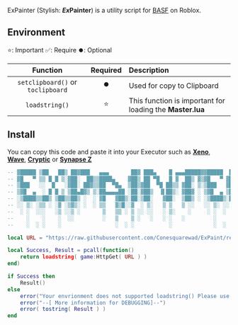 ExPainter (Stylish: ***Ex*Painter**) is a utility script for [BASF](https://www.roblox.com/games/4435144047 "BASF") on Roblox.

## Environment
⭐: Important
✅: Require
⏺️: Optional

|  Function | Required |          Description                 |
| :--------------:  | :--: | :----------------------------- |
|  `setclipboard()` or `toclipboard` | ⏺️ | Used for copy to Clipboard |
|  `loadstring()`     | ⭐ | This function is important for loading the **Master.lua**  |


## Install
You can copy this code and paste it into your Executor such as **[Xeno](https://www.xeno.now/ "Xeno")**, **[Wave](https://www.getwave.gg/ "Wave")**, **[Cryptic](https://getcryptic.net/ "Cryptic")** or **[Synapse Z](https://synapsez.net/ "Synapse Z")**

```lua
-- ▓█████ ▒██   ██▒ ██▓███   ▄▄▄       ██▓ ███▄    █ ▄▄▄█████▓▓█████  ██▀███  
-- ▓█   ▀ ▒▒ █ █ ▒░▓██░  ██▒▒████▄    ▓██▒ ██ ▀█   █ ▓  ██▒ ▓▒▓█   ▀ ▓██ ▒ ██▒
-- ▒███   ░░  █   ░▓██░ ██▓▒▒██  ▀█▄  ▒██▒▓██  ▀█ ██▒▒ ▓██░ ▒░▒███   ▓██ ░▄█ ▒
-- ▒▓█  ▄  ░ █ █ ▒ ▒██▄█▓▒ ▒░██▄▄▄▄██ ░██░▓██▒  ▐▌██▒░ ▓██▓ ░ ▒▓█  ▄ ▒██▀▀█▄  
-- ░▒████▒▒██▒ ▒██▒▒██▒ ░  ░ ▓█   ▓██▒░██░▒██░   ▓██░  ▒██▒ ░ ░▒████▒░██▓ ▒██▒
-- ░░ ▒░ ░▒▒ ░ ░▓ ░▒▓▒░ ░  ░ ▒▒   ▓▒█░░▓  ░ ▒░   ▒ ▒   ▒ ░░   ░░ ▒░ ░░ ▒▓ ░▒▓░
--  ░ ░  ░░░   ░▒ ░░▒ ░       ▒   ▒▒ ░ ▒ ░░ ░░   ░ ▒░    ░     ░ ░  ░  ░▒ ░ ▒░
--    ░    ░    ░  ░░         ░   ▒    ▒ ░   ░   ░ ░   ░         ░     ░░   ░ 
--    ░  ░ ░    ░                 ░  ░ ░           ░             ░  ░   ░     

local URL = "https://raw.githubusercontent.com/Conesquarewad/ExPaint/refs/heads/main/Master/Main.lua"

local Success, Result = pcall(function()
    return loadstring( game:HttpGet( URL ) )
end)

if Success then
    Result()
else
    error("Your envrionment does not supported loadstring() Please use a different executor")
    error("--[ More information for DEBUGGING]--")
    error( tostring( Result ) )
end
```



